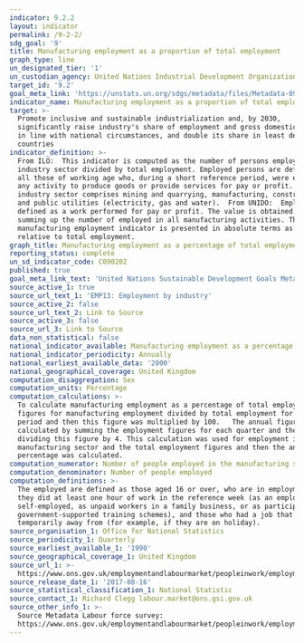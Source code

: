```yaml
---
indicator: 9.2.2
layout: indicator
permalink: /9-2-2/
sdg_goal: '9'
title: Manufacturing employment as a proportion of total employment
graph_type: line
un_designated_tier: '1'
un_custodian_agency: United Nations Industrial Development Organization (UNIDO)
target_id: '9.2'
goal_meta_link: 'https://unstats.un.org/sdgs/metadata/files/Metadata-09-02-02.pdf'
indicator_name: Manufacturing employment as a proportion of total employment
target: >-
  Promote inclusive and sustainable industrialization and, by 2030,
  significantly raise industry's share of employment and gross domestic product,
  in line with national circumstances, and double its share in least developed
  countries
indicator_definition: >-
  From ILO:  This indicator is computed as the number of persons employed in the
  industry sector divided by total employment. Employed persons are defined as
  all those of working age who, during a short reference period, were engaged in
  any activity to produce goods or provide services for pay or profit. The
  industry sector comprises mining and quarrying, manufacturing, construction
  and public utilities (electricity, gas and water).  From UNIDO:  Employment is
  defined as a work performed for pay or profit. The value is obtained by
  summing up the number of employed in all manufacturing activities. The
  manufacturing employment indicator is presented in absolute terms as well as
  relative to total employment.
graph_title: Manufacturing employment as a percentage of total employment
reporting_status: complete
un_sd_indicator_code: C090202
published: true
goal_meta_link_text: 'United Nations Sustainable Development Goals Metadata: 9.2.2'
source_active_1: true
source_url_text_1: 'EMP13: Employment by industry'
source_active_2: false
source_url_text_2: Link to Source
source_active_3: false
source_url_3: Link to Source
data_non_statistical: false
national_indicator_available: Manufacturing employment as a percentage of total employment
national_indicator_periodicity: Annually
national_earliest_available_data: '2000'
national_geographical_coverage: United Kingdom
computation_disaggregation: Sex
computation_units: Percentage
computation_calculations: >-
  To calculate manufacturing employment as a percentage of total employment the
  figures for manufacturing employment divided by total employment for the same
  period and then this figure was multiplied by 100.   The annual figures were
  calculated by summing the employment figures for each quarter and then
  dividing this figure by 4. This calculation was used for employment in the
  manufacturing sector and the total employment figures and then the annual
  percentage was calculated.
computation_numerator: Number of people employed in the manufacturing sector × 100
computation_denominator: Number of people employed
computation_definitions: >-
  The employed are defined as those aged 16 or over, who are in employment if
  they did at least one hour of work in the reference week (as an employee, as
  self-employed, as unpaid workers in a family business, or as participants in
  government-supported training schemes), and those who had a job that they were
  temporarily away from (for example, if they are on holiday).
source_organisation_1: Office for National Statistics
source_periodicity_1: Quarterly
source_earliest_available_1: '1990'
source_geographical_coverage_1: United Kingdom
source_url_1: >-
  https://www.ons.gov.uk/employmentandlabourmarket/peopleinwork/employmentandemployeetypes/datasets/employmentbyindustryemp13
source_release_date_1: '2017-08-16'
source_statistical_classification_1: National Statistic
source_contact_1: Richard Clegg labour.market@ons.gsi.gov.uk
source_other_info_1: >-
  Source Metadata Labour force survey:
  https://www.ons.gov.uk/employmentandlabourmarket/peopleinwork/employmentandemployeetypes/qmis/labourforcesurveylfsqmi
---
```

